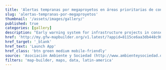 ```yaml
---
title: 'Alertas tempranas por megaproyetos en áreas prioritarias de conservación'
slug: 'alertas-tempranas-por-megaproyetos'
thumbnail: '/assets/images/gallery/'
published: true
categories: [gallery]
description: "Early warning system for infrastructure projects in conservation areas in Colombia."
href: 'http://my.gfw-mapbuilder.org/v1.latest/?appid=8115ce6aa3db448c90bfe2b5d625c8e4'
href_target: '_blank'
href_text: 'Launch App'
href_class: 'btn green medium mobile-friendly'
source: 'Asociación Ambiente y Sociedad (http://www.ambienteysociedad.org.co/en/)'
filters: 'map-builder, maps, data, latin-america'
---
```

